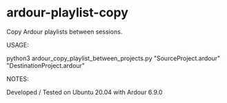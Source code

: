 # ardour-playlist-copy
Copy Ardour playlists between sessions.

USAGE:

python3 ardour_copy_playlist_between_projects.py "SourceProject.ardour" "DestinationProject.ardour"



NOTES:

Developed / Tested on Ubuntu 20.04 with Ardour 6.9.0
